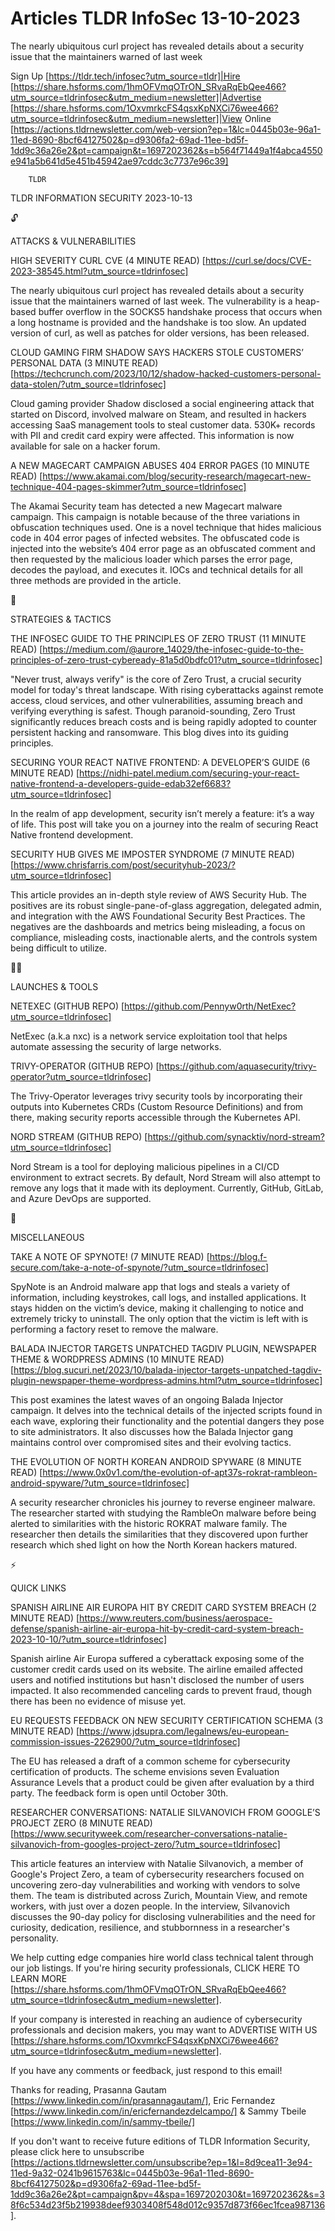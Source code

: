 # Articles TLDR InfoSec 13-10-2023

The nearly ubiquitous curl project has revealed details about a
security issue that the maintainers warned of last week  

Sign Up [https://tldr.tech/infosec?utm_source=tldr]|Hire
[https://share.hsforms.com/1hmOFVmqOTrON_SRvaRqEbQee466?utm_source=tldrinfosec&utm_medium=newsletter]|Advertise
[https://share.hsforms.com/1OxvmrkcFS4qsxKpNXCi76wee466?utm_source=tldrinfosec&utm_medium=newsletter]|View
Online
[https://actions.tldrnewsletter.com/web-version?ep=1&lc=0445b03e-96a1-11ed-8690-8bcf64127502&p=d9306fa2-69ad-11ee-bd5f-1dd9c36a26e2&pt=campaign&t=1697202362&s=b564f71449a1f4abca4550e941a5b641d5e451b45942ae97cddc3c7737e96c39]


		TLDR 

TLDR INFORMATION SECURITY 2023-10-13

🔓 

ATTACKS & VULNERABILITIES

 HIGH SEVERITY CURL CVE (4 MINUTE READ)
[https://curl.se/docs/CVE-2023-38545.html?utm_source=tldrinfosec] 

 The nearly ubiquitous curl project has revealed details about a
security issue that the maintainers warned of last week. The
vulnerability is a heap-based buffer overflow in the SOCKS5 handshake
process that occurs when a long hostname is provided and the handshake
is too slow. An updated version of curl, as well as patches for older
versions, has been released. 

 CLOUD GAMING FIRM SHADOW SAYS HACKERS STOLE CUSTOMERS’ PERSONAL
DATA (3 MINUTE READ)
[https://techcrunch.com/2023/10/12/shadow-hacked-customers-personal-data-stolen/?utm_source=tldrinfosec]


 Cloud gaming provider Shadow disclosed a social engineering attack
that started on Discord, involved malware on Steam, and resulted in
hackers accessing SaaS management tools to steal customer data. 530K+
records with PII and credit card expiry were affected. This
information is now available for sale on a hacker forum. 

 A NEW MAGECART CAMPAIGN ABUSES 404 ERROR PAGES (10 MINUTE READ)
[https://www.akamai.com/blog/security-research/magecart-new-technique-404-pages-skimmer?utm_source=tldrinfosec]


 The Akamai Security team has detected a new Magecart malware
campaign. This campaign is notable because of the three variations in
obfuscation techniques used. One is a novel technique that hides
malicious code in 404 error pages of infected websites. The obfuscated
code is injected into the website’s 404 error page as an obfuscated
comment and then requested by the malicious loader which parses the
error page, decodes the payload, and executes it. IOCs and technical
details for all three methods are provided in the article. 

🧠 

STRATEGIES & TACTICS

 THE INFOSEC GUIDE TO THE PRINCIPLES OF ZERO TRUST (11 MINUTE READ)
[https://medium.com/@aurore_14029/the-infosec-guide-to-the-principles-of-zero-trust-cybeready-81a5d0bdfc01?utm_source=tldrinfosec]


 "Never trust, always verify" is the core of Zero Trust, a crucial
security model for today's threat landscape. With rising cyberattacks
against remote access, cloud services, and other vulnerabilities,
assuming breach and verifying everything is safest. Though
paranoid-sounding, Zero Trust significantly reduces breach costs and
is being rapidly adopted to counter persistent hacking and ransomware.
This blog dives into its guiding principles. 

 SECURING YOUR REACT NATIVE FRONTEND: A DEVELOPER’S GUIDE (6 MINUTE
READ)
[https://nidhi-patel.medium.com/securing-your-react-native-frontend-a-developers-guide-edab32ef6683?utm_source=tldrinfosec]


 In the realm of app development, security isn’t merely a feature:
it’s a way of life. This post will take you on a journey into the
realm of securing React Native frontend development. 

 SECURITY HUB GIVES ME IMPOSTER SYNDROME (7 MINUTE READ)
[https://www.chrisfarris.com/post/securityhub-2023/?utm_source=tldrinfosec]


 This article provides an in-depth style review of AWS Security Hub.
The positives are its robust single-pane-of-glass aggregation,
delegated admin, and integration with the AWS Foundational Security
Best Practices. The negatives are the dashboards and metrics being
misleading, a focus on compliance, misleading costs, inactionable
alerts, and the controls system being difficult to utilize. 

🧑‍💻 

LAUNCHES & TOOLS

 NETEXEC (GITHUB REPO)
[https://github.com/Pennyw0rth/NetExec?utm_source=tldrinfosec] 

 NetExec (a.k.a nxc) is a network service exploitation tool that helps
automate assessing the security of large networks. 

 TRIVY-OPERATOR (GITHUB REPO)
[https://github.com/aquasecurity/trivy-operator?utm_source=tldrinfosec]


 The Trivy-Operator leverages trivy security tools by incorporating
their outputs into Kubernetes CRDs (Custom Resource Definitions) and
from there, making security reports accessible through the Kubernetes
API. 

 NORD STREAM (GITHUB REPO)
[https://github.com/synacktiv/nord-stream?utm_source=tldrinfosec] 

 Nord Stream is a tool for deploying malicious pipelines in a CI/CD
environment to extract secrets. By default, Nord Stream will also
attempt to remove any logs that it made with its deployment.
Currently, GitHub, GitLab, and Azure DevOps are supported. 

🎁 

MISCELLANEOUS

 TAKE A NOTE OF SPYNOTE! (7 MINUTE READ)
[https://blog.f-secure.com/take-a-note-of-spynote/?utm_source=tldrinfosec]


 SpyNote is an Android malware app that logs and steals a variety of
information, including keystrokes, call logs, and installed
applications. It stays hidden on the victim’s device, making it
challenging to notice and extremely tricky to uninstall. The only
option that the victim is left with is performing a factory reset to
remove the malware. 

 BALADA INJECTOR TARGETS UNPATCHED TAGDIV PLUGIN, NEWSPAPER THEME &
WORDPRESS ADMINS (10 MINUTE READ)
[https://blog.sucuri.net/2023/10/balada-injector-targets-unpatched-tagdiv-plugin-newspaper-theme-wordpress-admins.html?utm_source=tldrinfosec]


 This post examines the latest waves of an ongoing Balada Injector
campaign. It delves into the technical details of the injected scripts
found in each wave, exploring their functionality and the potential
dangers they pose to site administrators. It also discusses how the
Balada Injector gang maintains control over compromised sites and
their evolving tactics. 

 THE EVOLUTION OF NORTH KOREAN ANDROID SPYWARE (8 MINUTE READ)
[https://www.0x0v1.com/the-evolution-of-apt37s-rokrat-rambleon-android-spyware/?utm_source=tldrinfosec]


 A security researcher chronicles his journey to reverse engineer
malware. The researcher started with studying the RambleOn malware
before being alerted to similarities with the historic ROKRAT malware
family. The researcher then details the similarities that they
discovered upon further research which shed light on how the North
Korean hackers matured. 

⚡ 

QUICK LINKS

 SPANISH AIRLINE AIR EUROPA HIT BY CREDIT CARD SYSTEM BREACH (2 MINUTE
READ)
[https://www.reuters.com/business/aerospace-defense/spanish-airline-air-europa-hit-by-credit-card-system-breach-2023-10-10/?utm_source=tldrinfosec]


 Spanish airline Air Europa suffered a cyberattack exposing some of
the customer credit cards used on its website. The airline emailed
affected users and notified institutions but hasn't disclosed the
number of users impacted. It also recommended canceling cards to
prevent fraud, though there has been no evidence of misuse yet. 

 EU REQUESTS FEEDBACK ON NEW SECURITY CERTIFICATION SCHEMA (3 MINUTE
READ)
[https://www.jdsupra.com/legalnews/eu-european-commission-issues-2262900/?utm_source=tldrinfosec]


 The EU has released a draft of a common scheme for cybersecurity
certification of products. The scheme envisions seven Evaluation
Assurance Levels that a product could be given after evaluation by a
third party. The feedback form is open until October 30th. 

 RESEARCHER CONVERSATIONS: NATALIE SILVANOVICH FROM GOOGLE’S PROJECT
ZERO (8 MINUTE READ)
[https://www.securityweek.com/researcher-conversations-natalie-silvanovich-from-googles-project-zero/?utm_source=tldrinfosec]


 This article features an interview with Natalie Silvanovich, a member
of Google's Project Zero, a team of cybersecurity researchers focused
on uncovering zero-day vulnerabilities and working with vendors to
solve them. The team is distributed across Zurich, Mountain View, and
remote workers, with just over a dozen people. In the interview,
Silvanovich discusses the 90-day policy for disclosing vulnerabilities
and the need for curiosity, dedication, resilience, and stubbornness
in a researcher's personality. 

 We help cutting edge companies hire world class technical talent
through our job listings. If you're hiring security professionals,
CLICK HERE TO LEARN MORE
[https://share.hsforms.com/1hmOFVmqOTrON_SRvaRqEbQee466?utm_source=tldrinfosec&utm_medium=newsletter].


If your company is interested in reaching an audience of cybersecurity
professionals and decision makers, you may want to ADVERTISE WITH US
[https://share.hsforms.com/1OxvmrkcFS4qsxKpNXCi76wee466?utm_source=tldrinfosec&utm_medium=newsletter].


If you have any comments or feedback, just respond to this email! 

Thanks for reading, 
Prasanna Gautam [https://www.linkedin.com/in/prasannagautam/], Eric
Fernandez [https://www.linkedin.com/in/ericfernandezdelcampo/] & Sammy
Tbeile [https://www.linkedin.com/in/sammy-tbeile/] 

If you don't want to receive future editions of TLDR Information
Security, please click here to unsubscribe
[https://actions.tldrnewsletter.com/unsubscribe?ep=1&l=8d9cea11-3e94-11ed-9a32-0241b9615763&lc=0445b03e-96a1-11ed-8690-8bcf64127502&p=d9306fa2-69ad-11ee-bd5f-1dd9c36a26e2&pt=campaign&pv=4&spa=1697202030&t=1697202362&s=38f6c534d23f5b219938deef9303408f548d012c9357d873f66ec1fcea987136].